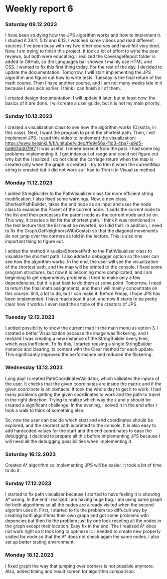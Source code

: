 # Weekly report 6

### Saturday 09.12.2023
I have been studying how the JPS algorithm works and how to implement it. I studied it 28.11, 5.12 and 6.12. I watched some videos and read different sources. I've been busy with my two other courses and have felt very tired. Now, I am trying to finish this project. It took a lot of effort to write the peer reviews, but both were educating. I realized the CoverageReport folder is added to GitHub, so the Languages bar showed I mainly use HTML and CSS. I wanted to fix this first thing today. For the rest of the day, I decided to update the documentation. Tomorrow, I will start implementing the JPS algorithm and figure out how to write tests. Tuesday is the final return of the math course. Then I have another course, and I am not many weeks late in it because I was sick earlier. I think I can finish all of them.

I created design documentation. I will update it later, but at least now, the basics of it are done. I will create a user guide, but it is not my main priority.

### Sunday 10.12.2023
I created a visualization class to see how the algorithm works (Dijkstra, in this case). Next, I want the program to print the shortest path. Then, I will implement JPS. I used this video to implement the visualization: https://www.helsinki.fi/fi/unitube/video/ffe9e56a-f1d3-4ba7-a9d5-bd663d4079f7
It was useful. I remembered it from the past. I had some big problems implementing it. I get index out of range and could not figure out why but the I realized I do not clean the carriage return when the map is created only when the graph is created. I try to trim it when the currentMap string is created but it did not work so I had to Trim it in Visualize method.

### Monday 11.12.2023
I added StringBuilder to the PathVisualizer class for more efficient string modification. I also fixed some warnings. Now, a new class, ShortestPathBuilder, takes the end node as an input and uses the node class to examine the Parent of the current node. It adds the current node to the list and then processes the parent node as the current node and so on. This way, it creates a list for the shortest path. I think it was mentioned in the test lecture that the list must be reverted, so I did that. In addition, I need to fix the Graph.GetNeighborsWithCosts() so that the diagonal movements do not jump over the corners as told in the lecture. This is also one important thing to figure out. 

I added the method VisualizeShortestPath to the PathVisualizer class to visualize the shortest path. I also added a debugger option so the user can see how the algorithm works. In the end, the user will see the visualization of the shortest path, and the map will be printed to the console. I fixed some program structures, but now it is becoming more complicated, and I am beginning to get dependency problems. I tried to make only a few dependencies, but it is just best to do them at some point. Tomorrow, I need to return the final math assignments, and then I will mainly concentrate on this course. Still, a lot to do, but I can make it. Before Friday, I hope JPS has been implemented. I have read about it a lot, and now it starts to be pretty clear how it works. I even read the article of the creators of JPS.

### Tuesday 12.12.2023
I added possibility to show the current map in the main menu as option 3. I created a better Visualization because the image was flickering, and I realized I was creating a new instance of the StringBuilder every time, which was inefficient. To fix this, I started reusing a single StringBuilder instance and clearing its content with the Clear method for each update. This significantly improved the performance and reduced the flickering.

### Wednesday 13.12.2023
Long day! I created PathCoordinatesValidator, which validates the inputs of the user. It checks that the given coordinates are inside the matrix and if the given coordinate is an obstacle. It took the whole day to get it to work. I had many problems getting the given coordinates to work and the path to travel in the right direction. Trying to realize which way the x and y should be created a significant challenge. In the evening, I solved it in the end after I took a walk to think of something else. 

So, now the user can decide which start and end coordinates should be explored, and the shortest path is printed to the console. It is also easy to add hardcoded values for the start and the end coordinates to ease the debugging. I decided to prepare all this before implementing JPS because I will need all the debugging possibilities when implementing it.

### Saturday 16.12.2023
Created A* algorithm so implementing JPS will be easier. It took a lot of time to do it.

### Sunday 17.12.2023
I started to fix path visualizer because I started to have feeling it is showing A* wrong. In the end I realized I am having huge bug. I am using same graph for both algorithms so all the nodes are already visited when the second algoritm uses it. First, I started to fix the problem too diffucult way by creating both algorithms their own graph and got some problems with depencies but then fix the problem just by one look reseting all the nodes in the graph except their location. Easy fix in the end. The I realized A* does not work right so it took long to optimize it. I needed to create new property visited for node so that the A* does not check again the same nodes. I also set up better testing environment.

### Monday 18.12.2023
I fixed graph the way that jumping over corners is not possible anymore. Also, added timing and result screen for algorithm comparison.